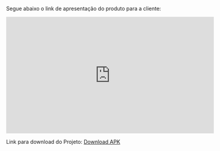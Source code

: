 Segue abaixo o link de apresentação do produto para a cliente:

<iframe width="560" height="315" src="https://www.youtube.com/embed/UVwNgHsbR-Q" title="YouTube video player" frameborder="0" allow="accelerometer; autoplay; clipboard-write; encrypted-media; gyroscope; picture-in-picture; web-share" allowfullscreen></iframe>

Link para download do Projeto: [Download APK](https://expo.dev/accounts/luanmq/projects/remediario/builds/975785ce-a43e-4c0a-9cfe-04b43a3d2f60)